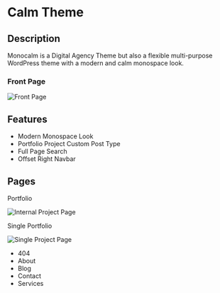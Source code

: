 # Calm Theme 

## Description

Monocalm is a Digital Agency Theme but also a flexible multi-purpose WordPress theme with a modern and calm monospace look.

### Front Page

![Front Page](https://user-images.githubusercontent.com/55370617/107874599-9e7d8080-6ef5-11eb-986b-6c0cc5b48497.png "monocalm")

## Features

- Modern Monospace Look
- Portfolio Project Custom Post Type
- Full Page Search
- Offset Right Navbar

## Pages

Portfolio

![Internal Project Page](https://user-images.githubusercontent.com/55370617/107874662-f5835580-6ef5-11eb-8683-90654664514a.png "portfolio")

Single Portfolio

![Single Project Page](https://user-images.githubusercontent.com/55370617/107874667-f9af7300-6ef5-11eb-9f3a-c635f5fb26c9.png "internal-portfolio")

- 404
- About
- Blog
- Contact
- Services
